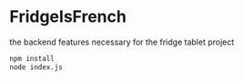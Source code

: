# FridgeIsFrench

the backend features necessary for the fridge tablet project

```sh
npm install
node index.js
```
